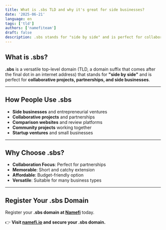 ```yaml
---
title: What is .sbs TLD and why it's great for side businesses?
date: '2025-06-21'
language: en
tags: ['tld']
authors: ['namefiteam']
draft: false
description: .sbs stands for "side by side" and is perfect for collaborative projects, partnerships, and side businesses.
---
```


## **What is .sbs?**

**.sbs** is a versatile top-level domain (TLD, a domain suffix that comes after the final dot in an internet address) that stands for **"side by side"** and is perfect for **collaborative projects, partnerships, and side businesses**.

---

## **How People Use .sbs**

* **Side businesses** and entrepreneurial ventures
* **Collaborative projects** and partnerships
* **Comparison websites** and review platforms
* **Community projects** working together
* **Startup ventures** and small businesses

---

## **Why Choose .sbs?**

* **Collaboration Focus**: Perfect for partnerships
* **Memorable**: Short and catchy extension
* **Affordable**: Budget-friendly option
* **Versatile**: Suitable for many business types

---

## **Register Your .sbs Domain**

Register your **.sbs domain at [Namefi](https://namefi.io)** today.

👉 **Visit [namefi.io](https://namefi.io) and secure your .sbs domain.**